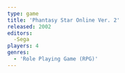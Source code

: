 ```yaml
---
type: game
title: 'Phantasy Star Online Ver. 2'
released: 2002
editors: 
  -Sega
players: 4
genres:
  - 'Role Playing Game (RPG)'
---
```

